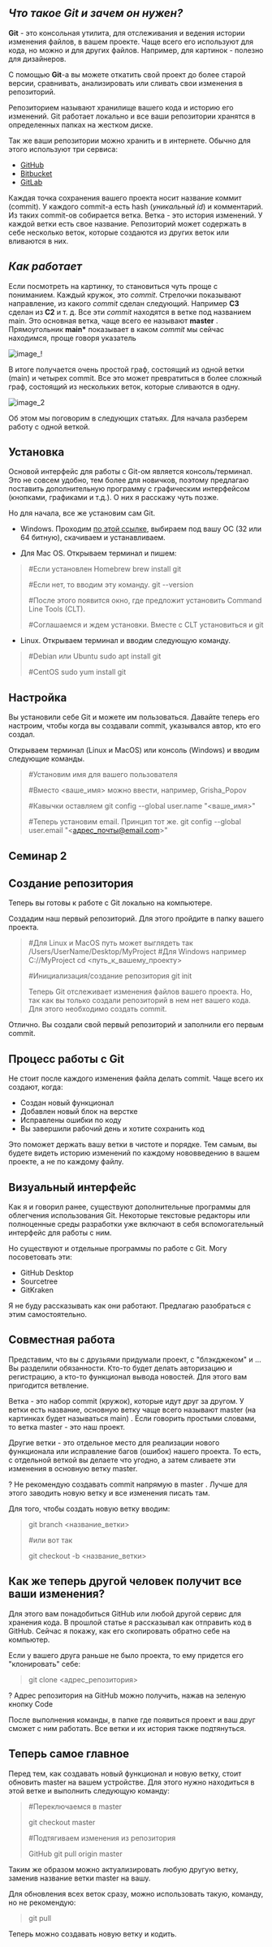## _Что такое Git и зачем он нужен?_

**Git** - это консольная утилита, для отслеживания и ведения истории изменения файлов, в вашем проекте. Чаще всего его используют для кода, но можно и для других файлов. Например, для картинок - полезно для дизайнеров.

С помощью **Git**-a вы можете откатить свой проект до более старой версии, сравнивать, анализировать или сливать свои изменения в репозиторий.

Репозиторием называют хранилище вашего кода и историю его изменений. Git работает локально и все ваши репозитории хранятся в определенных папках на жестком диске.

Так же ваши репозитории можно хранить и в интернете. Обычно для этого используют три сервиса:

- [GitHub](https://github.com/)
- [Bitbucket](https://bitbucket.org/)
- [GitLab](https://about.gitlab.com/)


Каждая точка сохранения вашего проекта носит название коммит (commit). У каждого commit-a есть hash (_уникальный id_) и комментарий. Из таких commit-ов собирается ветка. Ветка - это история изменений. У каждой ветки есть свое название. Репозиторий может содержать в себе несколько веток, которые создаются из других веток или вливаются в них.


## _Как работает_

Если посмотреть на картинку, то становиться чуть проще с пониманием. Каждый кружок, это _commit_. Стрелочки показывают направление, из какого _commit_ сделан следующий. Например **C3** сделан из **С2** и т. д. Все эти _commit_ находятся в ветке под названием main. Это основная ветка, чаще всего ее называют **master** . Прямоугольник __main*__ показывает в каком _commit_ мы сейчас находимся, проще говоря указатель

![image_!](https://habrastorage.org/getpro/habr/upload_files/81d/ab6/de0/81dab6de02b4179fc1bc8c119dfce9ca)

В итоге получается очень простой граф, состоящий из одной ветки (main) и четырех commit. Все это может превратиться в более сложный граф, состоящий из нескольких веток, которые сливаются в одну.

![image_2](https://habrastorage.org/getpro/habr/upload_files/137/e03/4ea/137e034eadd3c4459a734354a029fb1a)

Об этом мы поговорим в следующих статьях. Для начала разберем работу с одной веткой.

## Установка

Основой интерфейс для работы с Git-ом является консоль/терминал. Это не совсем удобно, тем более для новичков, поэтому предлагаю поставить дополнительную программу с графическим интерфейсом (кнопками, графиками и т.д.). О них я расскажу чуть позже.

Но для начала, все же установим сам Git.

- Windows. Проходим [по этой ссылке](https://git-scm.com/download/win), выбираем под вашу ОС (32 или 64 битную), скачиваем и устанавливаем.

- Для Mac OS. Открываем терминал и пишем:

> #Если установлен Homebrew
brew install git
>
> #Если нет, то вводим эту команду. 
git --version
>
> #После этого появится окно, где предложит установить Command Line Tools (CLT).
>
> #Соглашаемся и ждем установки. Вместе с CLT установиться и git
>
- Linux. Открываем терминал и вводим следующую команду.
>
> #Debian или Ubuntu
sudo apt install git
>
> #CentOS
sudo yum install git

## Настройка

Вы установили себе Git и можете им пользоваться. Давайте теперь его настроим, чтобы когда вы создавали commit, указывался автор, кто его создал.

Открываем терминал (Linux и MacOS) или консоль (Windows) и вводим следующие команды.

> #Установим имя для вашего пользователя
>
> #Вместо <ваше_имя> можно ввести, например, Grisha_Popov
>
> #Кавычки оставляем
git config --global user.name "<ваше_имя>"
>
> #Теперь установим email. Принцип тот же.
git config --global user.email "<адрес_почты@email.com>"

## Семинар 2

## Создание репозитория

Теперь вы готовы к работе с Git локально на компьютере.

Создадим наш первый репозиторий. Для этого пройдите в папку вашего проекта.

> #Для Linux и MacOS путь может выглядеть так /Users/UserName/Desktop/MyProject
#Для Windows например С://MyProject
cd <путь_к_вашему_проекту>
> 
> #Инициализация/создание репозитория
git init
> 
> Теперь Git отслеживает изменения файлов вашего проекта. Но, так как вы только создали репозиторий в нем нет вашего кода. Для этого необходимо создать commit.

Отлично. Вы создали свой первый репозиторий и заполнили его первым commit.

## Процесс работы с Git

Не стоит после каждого изменения файла делать commit. Чаще всего их создают, когда:

- Создан новый функционал
- Добавлен новый блок на верстке
- Исправлены ошибки по коду
- Вы завершили рабочий день и хотите сохранить код

Это поможет держать вашу ветки в чистоте и порядке. Тем самым, вы будете видеть историю изменений по каждому нововведению в вашем проекте, а не по каждому файлу.

## Визуальный интерфейс

Как я и говорил ранее, существуют дополнительные программы для облегчения использования Git. Некоторые текстовые редакторы или полноценные среды разработки уже включают в себя вспомогательный интерфейс для работы с ним.

Но существуют и отдельные программы по работе с Git. Могу посоветовать эти:

- GitHub Desktop
- Sourcetree
- GitKraken

Я не буду рассказывать как они работают. Предлагаю разобраться с этим самостоятельно.

## Совместная работа

Представим, что вы с друзьями придумали проект, с "блэкджеком" и ... Вы разделили обязанности. Кто-то будет делать авторизацию и регистрацию, а кто-то функционал вывода новостей. Для этого вам пригодится ветвление.

Ветка - это набор commit (кружок), которые идут друг за другом. У ветки есть название, основную ветку чаще всего называют master (на картинках будет называться main) . Если говорить простыми словами, то ветка master - это наш проект.

Другие ветки - это отдельное место для реализации нового функционала или исправление багов (ошибок) нашего проекта. То есть, с отдельной веткой вы делаете что угодно, а затем сливаете эти изменения в основную ветку master.

? Не рекомендую создавать commit напрямую в master . Лучше для этого заводить новую ветку и все изменения писать там.

Для того, чтобы создать новую ветку вводим:

> git branch <название_ветки>
>
> #или вот так
>
> git checkout -b <название_ветки>

## Как же теперь другой человек получит все ваши изменения?

Для этого вам понадобиться GitHub или любой другой сервис для хранения кода. В прошлой статье я рассказывал как отправить код в GitHub. Сейчас я покажу, как его скопировать обратно себе на компьютер.

Если у вашего друга раньше не было проекта, то ему придется его "клонировать" себе:

> git clone <адрес_репозитория>

? Адрес репозитория на GitHub можно получить, нажав на зеленую кнопку Code

После выполнения команды, в папке где появиться проект и ваш друг сможет с ним работать. Все ветки и их история также подтянуться.

## Теперь самое главное

Перед тем, как создавать новый функционал и новую ветку, стоит обновить master на вашем устройстве. Для этого нужно находиться в этой ветке и выполнить следующую команду:

> #Переключаемся в master
>
> git checkout master
>
> #Подтягиваем изменения из репозитория
>
> GitHub
git pull origin master

Таким же образом можно актуализировать любую другую ветку, заменив название ветки master на вашу.

Для обновления всех веток сразу, можно использовать такую, команду, но не рекомендую:

> git pull

Теперь можно создавать новую ветку и кодить.